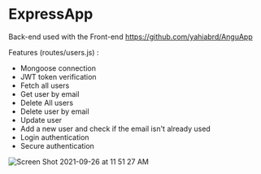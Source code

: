 # ExpressApp

Back-end used with the Front-end https://github.com/yahiabrd/AnguApp

Features (routes/users.js) :
- Mongoose connection
- JWT token verification
- Fetch all users
- Get user by email
- Delete All users
- Delete user by email
- Update user
- Add a new user and check if the email isn't already used
- Login authentication
- Secure authentication

![Screen Shot 2021-09-26 at 11 51 27 AM](https://user-images.githubusercontent.com/56988960/134814949-2e72b039-2029-47a8-a28f-f32edfe0f220.png)

